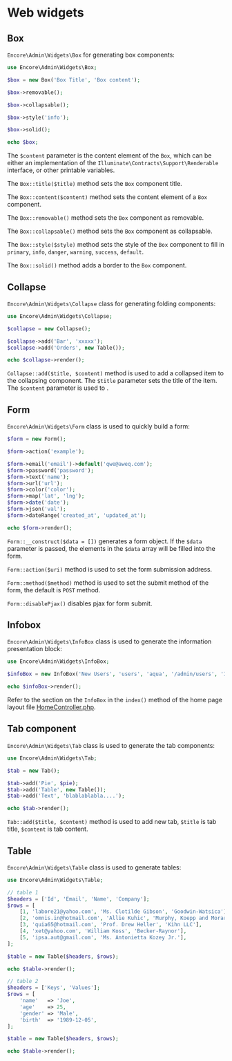 # Web widgets

## Box

`Encore\Admin\Widgets\Box` for generating box components:

```php
use Encore\Admin\Widgets\Box;

$box = new Box('Box Title', 'Box content');

$box->removable();

$box->collapsable();

$box->style('info');

$box->solid();

echo $box;
```

The `$content` parameter is the content element of the `Box`, which can be either an implementation of the `Illuminate\Contracts\Support\Renderable` interface, or other printable variables.

The `Box::title($title)` method sets the `Box` component title.

The `Box::content($content)` method sets the content element of a `Box` component.

The `Box::removable()` method sets the `Box` component as removable.

The `Box::collapsable()` method sets the `Box` component as collapsable.

The `Box::style($style)` method sets the style of the `Box` component to fill in `primary`, `info`, `danger`, `warning`, `success`, `default`.

The `Box::solid()` method adds a border to the `Box` component.

## Collapse

`Encore\Admin\Widgets\Collapse` class for generating folding components:

```php
use Encore\Admin\Widgets\Collapse;

$collapse = new Collapse();

$collapse->add('Bar', 'xxxxx');
$collapse->add('Orders', new Table());

echo $collapse->render();
```

`Collapse::add($title, $content)` method is used to add a collapsed item to the collapsing component. The `$title` parameter sets the title of the item. The `$content` parameter is used to .

## Form

`Encore\Admin\Widgets\Form` class is used to quickly build a form:

```php
$form = new Form();

$form->action('example');

$form->email('email')->default('qwe@aweq.com');
$form->password('password');
$form->text('name');
$form->url('url');
$form->color('color');
$form->map('lat', 'lng');
$form->date('date');
$form->json('val');
$form->dateRange('created_at', 'updated_at');

echo $form->render();
```

`Form::__construct($data = [])` generates a form object. If the `$data` parameter is passed, the elements in the `$data` array will be filled into the form.

`Form::action($uri)` method is used to set the form submission address.

`Form::method($method)` method is used to set the submit method of the form, the default is `POST` method.

`Form::disablePjax()` disables pjax for form submit.

## Infobox

`Encore\Admin\Widgets\InfoBox` class is used to generate the information presentation block:

```php
use Encore\Admin\Widgets\InfoBox;

$infoBox = new InfoBox('New Users', 'users', 'aqua', '/admin/users', '1024');

echo $infoBox->render();
```

Refer to the section on the `InfoBox` in the `index()` method of the home page layout file [HomeController.php](https://github.com/z-song/laravel-admin/blob/master/src/Console/stubs/HomeController.stub).

## Tab component

`Encore\Admin\Widgets\Tab` class is used to generate the tab components:

```php
use Encore\Admin\Widgets\Tab;

$tab = new Tab();

$tab->add('Pie', $pie);
$tab->add('Table', new Table());
$tab->add('Text', 'blablablabla....');

echo $tab->render();
```

`Tab::add($title, $content)` method is used to add new tab, `$title` is tab title, `$content` is tab content.

## Table

`Encore\Admin\Widgets\Table` class is used to generate tables:

```php
use Encore\Admin\Widgets\Table;

// table 1
$headers = ['Id', 'Email', 'Name', 'Company'];
$rows = [
    [1, 'labore21@yahoo.com', 'Ms. Clotilde Gibson', 'Goodwin-Watsica'],
    [2, 'omnis.in@hotmail.com', 'Allie Kuhic', 'Murphy, Koepp and Morar'],
    [3, 'quia65@hotmail.com', 'Prof. Drew Heller', 'Kihn LLC'],
    [4, 'xet@yahoo.com', 'William Koss', 'Becker-Raynor'],
    [5, 'ipsa.aut@gmail.com', 'Ms. Antonietta Kozey Jr.'],
];

$table = new Table($headers, $rows);

echo $table->render();

// table 2
$headers = ['Keys', 'Values'];
$rows = [
    'name'   => 'Joe',
    'age'    => 25,
    'gender' => 'Male',
    'birth'  => '1989-12-05',
];

$table = new Table($headers, $rows);

echo $table->render();
```
